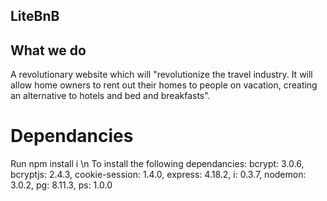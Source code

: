## LiteBnB 

## What we do
A revolutionary website which will "revolutionize the travel industry. It will allow home owners to rent out their homes to people on vacation, creating an alternative to hotels and bed and breakfasts".

# Dependancies 
Run npm install i \n To install the following dependancies:
  bcrypt: 3.0.6,
  bcryptjs: 2.4.3,
  cookie-session: 1.4.0,
  express: 4.18.2,
  i: 0.3.7,
  nodemon: 3.0.2,
  pg: 8.11.3,
  ps: 1.0.0
